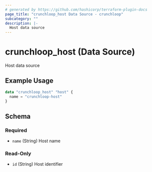 ```yaml
---
# generated by https://github.com/hashicorp/terraform-plugin-docs
page_title: "crunchloop_host Data Source - crunchloop"
subcategory: ""
description: |-
  Host data source
---
```


# crunchloop_host (Data Source)

Host data source

## Example Usage

```terraform
data "crunchloop_host" "host" {
  name = "crunchloop-host"
}
```

<!-- schema generated by tfplugindocs -->
## Schema

### Required

- `name` (String) Host name

### Read-Only

- `id` (String) Host identifier
